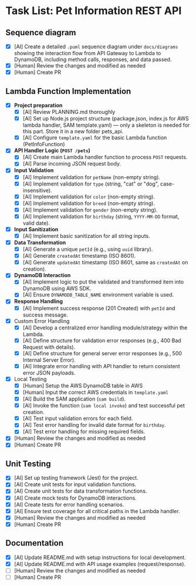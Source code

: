 # Task List: Pet Information REST API

## Sequence diagram

- [x]  [AI] Create a detailed `.puml` sequence diagram under `docs/diagrams` showing the interaction flow from API Gateway to Lambda to DynamoDB, including method calls, responses, and data passed.
- [x]  [Human] Review the changes and modified as needed
- [x]  [Human] Create PR

## Lambda Function Implementation

- [x]  **Project preparation**
    - [x]  [AI] Review PLANNING.md thoroughly
    - [x]  [AI] Set up Node.js project structure (package.json, index.js for AWS lambda handler, SAM template.yaml) — only a skeleton is needed for this part. Store it in a new folder pets_api.
    - [x]  [AI] Configure `template.yaml` for the basic Lambda function (PetInfoFunction)
- [x]  **API Handler Logic (`POST /pets`)**
    - [x]  [AI] Create main Lambda handler function to process `POST` requests.
    - [x]  [AI] Parse incoming JSON request body.
- [x]  **Input Validation**
    - [x]  [AI] Implement validation for `petName` (non-empty string).
    - [x]  [AI] Implement validation for `type` (string, "cat" or "dog", case-insensitive).
    - [x]  [AI] Implement validation for `color` (non-empty string).
    - [x]  [AI] Implement validation for `breed` (non-empty string).
    - [x]  [AI] Implement validation for `gender` (non-empty string).
    - [x]  [AI] Implement validation for `birthday` (string, `YYYY-MM-DD` format, valid date).
- [x]  **Input Sanitization**
    - [x]  [AI] Implement basic sanitization for all string inputs.
- [x]  **Data Transformation**
    - [x]  [AI] Generate a unique `petId` (e.g., using `uuid` library).
    - [x]  [AI] Generate `createdAt` timestamp (ISO 8601).
    - [x]  [AI] Generate `updatedAt` timestamp (ISO 8601, same as `createdAt` on creation).
- [x]  **DynamoDB Interaction**
    - [x]  [AI] Implement logic to put the validated and transformed item into DynamoDB using AWS SDK.
    - [x]  [AI] Ensure `DYNAMODB_TABLE_NAME` environment variable is used.
- [x]  **Response Handling**
    - [x]  [AI] Implement success response (201 Created) with `petId` and success message.
- [x] Custom Error Handling
    - [x]  [AI] Develop a centralized error handling module/strategy within the Lambda.
    - [x]  [AI] Define structure for validation error responses (e.g., 400 Bad Request with details).
    - [x]  [AI] Define structure for general server error responses (e.g., 500 Internal Server Error).
    - [x]  [AI] Integrate error handling with API handler to return consistent error JSON payloads.
- [x] Local Testing
    - [x]  [Human] Setup the AWS DynamoDB table in AWS
    - [x]  [Human] Input the correct AWS credentials in `template.yaml`
    - [x]  [AI] Build the SAM application (`sam build`).
    - [x]  [AI] Invoke the function (`sam local invoke`) and test successful pet creation.
    - [x]  [AI] Test input validation errors for each field.
    - [x]  [AI] Test error handling for invalid date format for `birthday`.
    - [x]  [AI] Test error handling for missing required fields.
- [x]  [Human] Review the changes and modified as needed
- [x]  [Human] Create PR

## Unit Testing

- [x]  [AI] Set up testing framework (Jest) for the project.
- [x]  [AI] Create unit tests for input validation functions.
- [x]  [AI] Create unit tests for data transformation functions.
- [x]  [AI] Create mock tests for DynamoDB interactions.
- [x]  [AI] Create tests for error handling scenarios.
- [x]  [AI] Ensure test coverage for all critical paths in the Lambda handler.
- [x]  [Human] Review the changes and modified as needed
- [x]  [Human] Create PR

## Documentation

- [x]  [AI] Update README.md with setup instructions for local development.
- [x]  [AI] Update README.md with API usage examples (request/response).
- [ ]  [Human] Review the changes and modified as needed
- [ ]  [Human] Create PR
